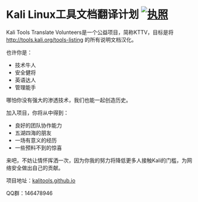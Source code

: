 # Kali Linux工具文档翻译计划 [![执照](https://img.shields.io/github/license/mashape/apistatus.svg)](http://shields.io/)
 
Kali Tools Translate Volunteers是一个公益项目，简称KTTV，目标是将 http://tools.kali.org/tools-listing 的所有说明文档汉化。

也许你是：

- 技术牛人
- 安全健将
- 英语达人
- 管理能手

哪怕你没有强大的渗透技术，我们也能一起创造历史。

加入项目，你将从中得到：

- 良好的团队协作能力
- 五湖四海的朋友
- 一场有意义的经历
- 一些预料不到的惊喜

来吧，不妨让情怀挥洒一次，因为你我的努力将降低更多人接触Kali的门槛，为网络安全做出自己的贡献。

项目地址：[kalitools.github.io](https://github.com/Jack-Liang/kalitools.github.io)

QQ群：146478946


[ ](http://shields.io/)
